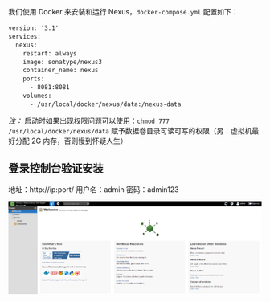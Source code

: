 我们使用 Docker 来安装和运行 Nexus，`docker-compose.yml` 配置如下：

```xml
version: '3.1'
services:
  nexus:
    restart: always
    image: sonatype/nexus3
    container_name: nexus
    ports:
      - 8081:8081
    volumes:
      - /usr/local/docker/nexus/data:/nexus-data
```

*注：* 启动时如果出现权限问题可以使用：`chmod 777 /usr/local/docker/nexus/data` 赋予数据卷目录可读可写的权限（另：虚拟机最好分配 2G 内存，否则慢到怀疑人生）

## 登录控制台验证安装

地址：http://ip:port/ 用户名：admin 密码：admin123

![1521047001](assets/1521047001.png)